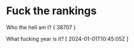 # Fuck the rankings

Who the hell am I?
{ 38707 }

What fucking year is it?
[ 2024-01-01T10:45:05Z ]

